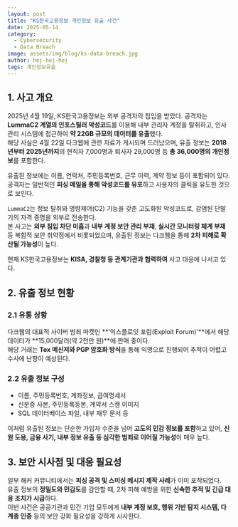 ```yaml
---
layout: post
title: "KS한국고용정보 개인정보 유출 사건"
date: 2025-05-14
category:
  - Cybersecurity
  - Data Breach
image: assets/img/blog/ks-data-breach.jpg
author: hej-hej-hej
tags: 개인정보유출
---
```


## 1. 사고 개요

2025년 4월 19일, KS한국고용정보는 외부 공격자의 침입을 받았다. 공격자는 **LummaC2 계열의 인포스틸러 악성코드**를 이용해 내부 관리자 계정을 탈취하고, 인사관리 시스템에 접근하여 **약 22GB 규모의 데이터를 유출**했다.  
해당 사실은 4월 22일 다크웹에 관련 자료가 게시되며 드러났으며, 유출 정보는 **2018년부터 2025년까지**의 현직자 7,000명과 퇴사자 29,000명 등 **총 36,000명의 개인정보**를 포함한다.

유출된 정보에는 이름, 연락처, 주민등록번호, 근무 이력, 계약 정보 등이 포함되어 있다. 공격자는 일반적인 **피싱 메일을 통해 악성코드를 유포**하고 사용자의 클릭을 유도한 것으로 보인다.

`LummaC2`는 정보 탈취와 명령제어(C2) 기능을 갖춘 고도화된 악성코드로, 감염된 단말기의 자격 증명을 외부로 전송한다.  
본 사고는 **외부 침입 차단 미흡**과 **내부 계정 보안 관리 부재**, **실시간 모니터링 체계 부재** 등 복합적 보안 취약점에서 비롯되었으며, 유출된 정보는 다크웹을 통해 **2차 피해로 확산될 가능성**이 높다.

현재 KS한국고용정보는 **KISA, 경찰청 등 관계기관과 협력하여** 사고 대응에 나서고 있다.

## 2. 유출 정보 현황

### 2.1 유통 상황

다크웹의 대표적 사이버 범죄 마켓인 **'익스플로잇 포럼(Exploit Forum)'**에서 해당 데이터가 **15,000달러(약 2천만 원)**에 판매 중이다.  
해당 거래는 **Tox 메신저와 PGP 암호화 방식**을 통해 익명으로 진행되어 추적이 어렵고 수사에 난항이 예상된다.

### 2.2 유출 정보 구성

- 이름, 주민등록번호, 계좌정보, 급여명세서
- 신분증 사본, 주민등록등본, 계약서 스캔 이미지
- SQL 데이터베이스 파일, 내부 재무 문서 등

이처럼 유출된 정보는 단순한 가입자 수준을 넘어 **고도의 민감 정보를 포함**하고 있어, **신원 도용, 금융 사기, 내부 정보 유출 등 심각한 범죄로 이어질 가능성**이 매우 높다.

## 3. 보안 시사점 및 대응 필요성

일부 해커 커뮤니티에서는 **피싱 공격 및 스미싱 메시지 제작 사례**가 이미 포착되었다.  
유출 정보의 **정밀도와 민감도**를 감안할 때, 2차 피해 예방을 위한 **신속한 추적 및 긴급 대응 조치가 시급**하다.  
이번 사건은 공공기관과 민간 기업 모두에게 **내부 계정 보호, 행위 기반 탐지 시스템, 다계층 인증** 등의 보안 강화 필요성을 강하게 시사한다.
